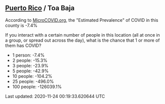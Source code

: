 
## [Puerto Rico](/united-states/puerto-rico) / Toa Baja

According to [MicroCOVID.org](http://microcovid.org),
the "Estimated Prevalence" of COVID in this county is -7.4%

If you interact with a certain number of people in this location
(all at once in a group, or spread out across the day), what is the chance that
1 or more of them has COVID?

- 1 person: -7.4%
- 2 people: -15.3%
- 3 people: -23.9%
- 5 people: -42.9%
- 10 people: -104.2%
- 25 people: -496.0%
- 100 people: -126039.1%

Last updated: 2020-11-24 00:19:33.620644 UTC
